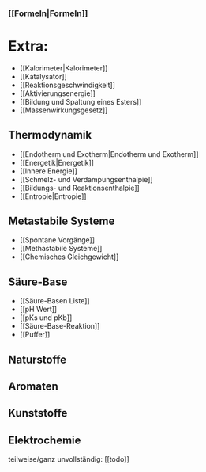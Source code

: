 
### [[Formeln|Formeln]]

# Extra:
- [[Kalorimeter|Kalorimeter]]
- [[Katalysator]]
- [[Reaktionsgeschwindigkeit]]
- [[Aktivierungsenergie]]
- [[Bildung und Spaltung eines Esters]]
- [[Massenwirkungsgesetz]]


## Thermodynamik
- [[Endotherm und Exotherm|Endotherm und Exotherm]]
- [[Energetik|Energetik]]
- [[Innere Energie]]
- [[Schmelz- und Verdampungsenthalpie]]
- [[Bildungs- und Reaktionsenthalpie]]
- [[Entropie|Entropie]]

## Metastabile Systeme
- [[Spontane Vorgänge]]
- [[Methastabile Systeme]]
- [[Chemisches Gleichgewicht]]

## Säure-Base
- [[Säure-Basen Liste]]
- [[pH Wert]]
- [[pKs und pKb]]
- [[Säure-Base-Reaktion]]
- [[Puffer]]

## Naturstoffe

## Aromaten

## Kunststoffe

## Elektrochemie

teilweise/ganz unvollständig: [[todo]]
